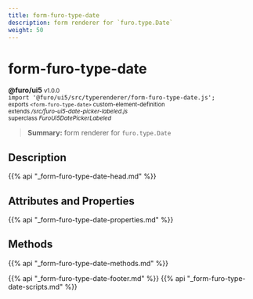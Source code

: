 ```yaml
---
title: form-furo-type-date
description: form renderer for `furo.type.Date`
weight: 50
---
```


# form-furo-type-date
**@furo/ui5** <small>v1.0.0</small>
<br>`import '@furo/ui5/src/typerenderer/form-furo-type-date.js';`<small>
<br>exports `<form-furo-type-date>` custom-element-definition
<br>extends */src/furo-ui5-date-picker-labeled.js*
<br>superclass *FuroUi5DatePickerLabeled*</small>

> **Summary:** form renderer for `furo.type.Date`

## Description



{{% api "_form-furo-type-date-head.md" %}}

## Attributes and Properties
{{% api "_form-furo-type-date-properties.md" %}}



## Methods
{{% api "_form-furo-type-date-methods.md" %}}





{{% api "_form-furo-type-date-footer.md" %}}
{{% api "_form-furo-type-date-scripts.md" %}}
